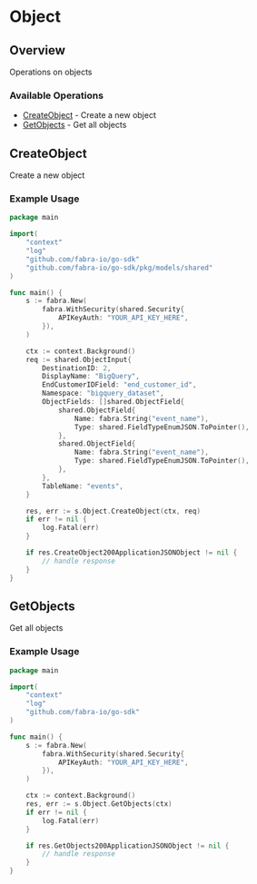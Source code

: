 # Object

## Overview

Operations on objects

### Available Operations

* [CreateObject](#createobject) - Create a new object
* [GetObjects](#getobjects) - Get all objects

## CreateObject

Create a new object

### Example Usage

```go
package main

import(
	"context"
	"log"
	"github.com/fabra-io/go-sdk"
	"github.com/fabra-io/go-sdk/pkg/models/shared"
)

func main() {
    s := fabra.New(
        fabra.WithSecurity(shared.Security{
            APIKeyAuth: "YOUR_API_KEY_HERE",
        }),
    )

    ctx := context.Background()    
    req := shared.ObjectInput{
        DestinationID: 2,
        DisplayName: "BigQuery",
        EndCustomerIDField: "end_customer_id",
        Namespace: "bigquery_dataset",
        ObjectFields: []shared.ObjectField{
            shared.ObjectField{
                Name: fabra.String("event_name"),
                Type: shared.FieldTypeEnumJSON.ToPointer(),
            },
            shared.ObjectField{
                Name: fabra.String("event_name"),
                Type: shared.FieldTypeEnumJSON.ToPointer(),
            },
        },
        TableName: "events",
    }

    res, err := s.Object.CreateObject(ctx, req)
    if err != nil {
        log.Fatal(err)
    }

    if res.CreateObject200ApplicationJSONObject != nil {
        // handle response
    }
}
```

## GetObjects

Get all objects

### Example Usage

```go
package main

import(
	"context"
	"log"
	"github.com/fabra-io/go-sdk"
)

func main() {
    s := fabra.New(
        fabra.WithSecurity(shared.Security{
            APIKeyAuth: "YOUR_API_KEY_HERE",
        }),
    )

    ctx := context.Background()
    res, err := s.Object.GetObjects(ctx)
    if err != nil {
        log.Fatal(err)
    }

    if res.GetObjects200ApplicationJSONObject != nil {
        // handle response
    }
}
```
